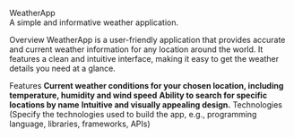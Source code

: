 
WeatherApp\
A simple and informative weather application.

Overview
WeatherApp is a user-friendly application that provides accurate and current weather information for any location around the world. It features a clean and intuitive interface, making it easy to get the weather details you need at a glance.

Features
**Current weather conditions for your chosen location, including temperature, humidity and wind speed**
**Ability to search for specific locations by name**
**Intuitive and visually appealing design.**
Technologies
(Specify the technologies used to build the app, e.g., programming language, libraries, frameworks, APIs)
